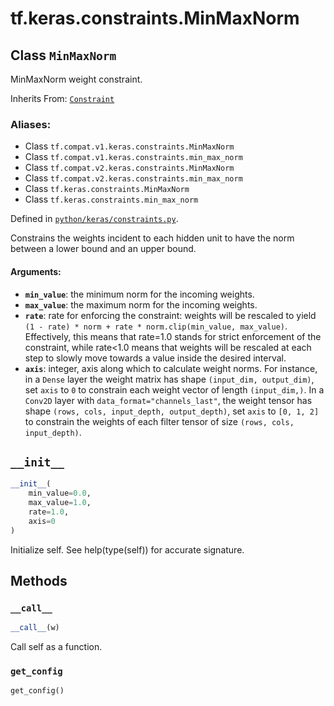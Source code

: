 <div itemscope itemtype="http://developers.google.com/ReferenceObject">
<meta itemprop="name" content="tf.keras.constraints.MinMaxNorm" />
<meta itemprop="path" content="Stable" />
<meta itemprop="property" content="__call__"/>
<meta itemprop="property" content="__init__"/>
<meta itemprop="property" content="get_config"/>
</div>

# tf.keras.constraints.MinMaxNorm

## Class `MinMaxNorm`

MinMaxNorm weight constraint.

Inherits From: [`Constraint`](../../../tf/keras/constraints/Constraint.md)

### Aliases:

* Class `tf.compat.v1.keras.constraints.MinMaxNorm`
* Class `tf.compat.v1.keras.constraints.min_max_norm`
* Class `tf.compat.v2.keras.constraints.MinMaxNorm`
* Class `tf.compat.v2.keras.constraints.min_max_norm`
* Class `tf.keras.constraints.MinMaxNorm`
* Class `tf.keras.constraints.min_max_norm`



Defined in [`python/keras/constraints.py`](/code/stable/tensorflow/python/keras/constraints.py).

<!-- Placeholder for "Used in" -->

Constrains the weights incident to each hidden unit
to have the norm between a lower bound and an upper bound.

#### Arguments:


* <b>`min_value`</b>: the minimum norm for the incoming weights.
* <b>`max_value`</b>: the maximum norm for the incoming weights.
* <b>`rate`</b>: rate for enforcing the constraint: weights will be
    rescaled to yield
    `(1 - rate) * norm + rate * norm.clip(min_value, max_value)`.
    Effectively, this means that rate=1.0 stands for strict
    enforcement of the constraint, while rate<1.0 means that
    weights will be rescaled at each step to slowly move
    towards a value inside the desired interval.
* <b>`axis`</b>: integer, axis along which to calculate weight norms.
    For instance, in a `Dense` layer the weight matrix
    has shape `(input_dim, output_dim)`,
    set `axis` to `0` to constrain each weight vector
    of length `(input_dim,)`.
    In a `Conv2D` layer with `data_format="channels_last"`,
    the weight tensor has shape
    `(rows, cols, input_depth, output_depth)`,
    set `axis` to `[0, 1, 2]`
    to constrain the weights of each filter tensor of size
    `(rows, cols, input_depth)`.

<h2 id="__init__"><code>__init__</code></h2>

``` python
__init__(
    min_value=0.0,
    max_value=1.0,
    rate=1.0,
    axis=0
)
```

Initialize self.  See help(type(self)) for accurate signature.




## Methods

<h3 id="__call__"><code>__call__</code></h3>

``` python
__call__(w)
```

Call self as a function.


<h3 id="get_config"><code>get_config</code></h3>

``` python
get_config()
```






